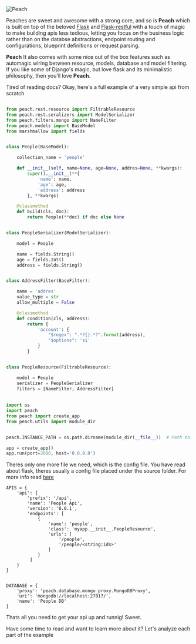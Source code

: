 ![Peach](https://github.com/sebastiandev/peach/raw/master/docs/logo.png)

Peaches are sweet and awesome with a strong core, and so is **Peach** which is built on top of the beloved [Flask](https://github.com/pallets/flask) and [Flask-restful](https://github.com/flask-restful/flask-restful/) with a touch of magic to make building apis less tedious, letting you focus on the business logic rather than on the databse abstractions, endpoint routing and configurations, blueprint definitions or request parsing. 

**Peach** It also comes with some nice out of the box features such as automagic wiring between resource, models, database and model filtering. If you like some of Django's magic, but love flask and its minimalistic philosophy, then you'll love **Peach**.

Tired of reading docs? Okay, here's a full example of a very simple api from scratch

```python

from peach.rest.resource import FiltrableResource
from peach.rest.seralizers import ModelSerializer
from peach.filters.mongo import NameFilter
from peach.models import BaseModel
from marshmallow import fields


class People(BaseModel):

    collection_name = 'people'

    def __init__(self, name=None, age=None, addres=None, **kwargs):
        super().__init__(**{
            'name': name,
            'age': age,
            'address': address
        }, **kwargs)

    @classmethod
    def build(cls, doc):
        return People(**doc) if doc else None


class PeopleSerializer(ModelSerializer):

    model = People

    name = fields.String()
    age = fields.Int()
    address = fields.String()


class AddressFilter(BaseFilter):

    name = 'addres'
    value_type = str
    allow_multiple = False

    @classmethod
    def condition(cls, address):
        return {
            'account': {
                "$regex": ".*?{}.*?".format(address),
                "$options": 'si'
            }
        }


class PeopleResource(FiltrableResource):

    model = People
    serializer = PeopleSerializer
    filters = [NameFilter, AddressFilter]
    
    
import os
import peach
from peach import create_app
from peach.utils import module_dir


peach.INSTANCE_PATH = os.path.dirname(module_dir(__file__))  # Path to the config.py file directory

app = create_app()
app.run(port=3000, host='0.0.0.0')    
```

Theres only one more file we need, which is the config file. You have read about flask, theres usually a config file placed under the source folder. For more info read [here](http://flask.pocoo.org/docs/0.12/config/#configuring-from-files)

```
APIS = {
    'api': {
        'prefix': '/api',
        'name': 'People Api',
        'version': '0.0.1',
        'endpoints': [
            {
                'name': 'people',
                'class': 'myapp.__init__.PeopleResource',
                'urls': [
                    '/people',
                    '/people/<string:ids>'
                ]
            }
         ]
    }
}


DATABASE = {
    'proxy': 'peach.database.mongo_proxy.MongoDBProxy',
    'uri': 'mongodb://localhost:27017/',
    'name': 'People DB'
}
```

Thats all you need to get your api up and runnig! Sweet.

Have some time to read and want to learn more about it? Let's analyze each part of the example


